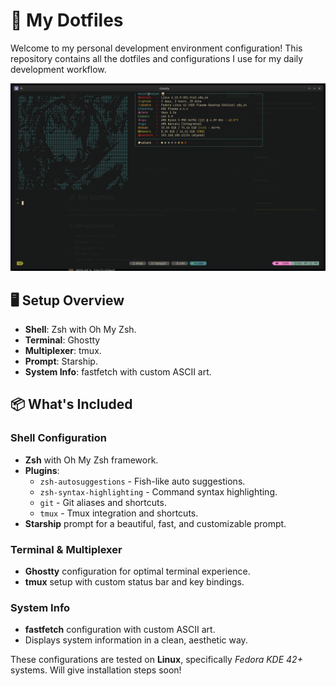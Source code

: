 # 🚀 My Dotfiles

Welcome to my personal development environment configuration! This repository contains all the dotfiles and configurations I use for my daily development workflow.

![Terminal Setup](./terminal.png "My terminal configuration")

## 🖥️ Setup Overview

- **Shell**: Zsh with Oh My Zsh.
- **Terminal**: Ghostty
- **Multiplexer**: tmux.
- **Prompt**: Starship.
- **System Info**: fastfetch with custom ASCII art.

## 📦 What's Included

### Shell Configuration
- **Zsh** with Oh My Zsh framework.
- **Plugins**: 
  - `zsh-autosuggestions` - Fish-like auto suggestions.
  - `zsh-syntax-highlighting` - Command syntax highlighting.
  - `git` - Git aliases and shortcuts.
  - `tmux` - Tmux integration and shortcuts.
- **Starship** prompt for a beautiful, fast, and customizable prompt.

### Terminal & Multiplexer
- **Ghostty** configuration for optimal terminal experience.
- **tmux** setup with custom status bar and key bindings.

### System Info
- **fastfetch** configuration with custom ASCII art.
- Displays system information in a clean, aesthetic way.

These configurations are tested on **Linux**, specifically *Fedora KDE 42+* systems.
Will give installation steps soon!

